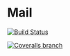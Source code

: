 # Mail
[![Build Status](https://travis-ci.org/CarlosAndresTambascia/Mail.svg?branch=master)](https://travis-ci.org/CarlosAndresTambascia/Mail) 

[![Coveralls branch](https://img.shields.io/coveralls/CarlosAndresTambascia/Mail.svg?branch=master)](https://travis-ci.org/CarlosAndresTambascia/Mail)